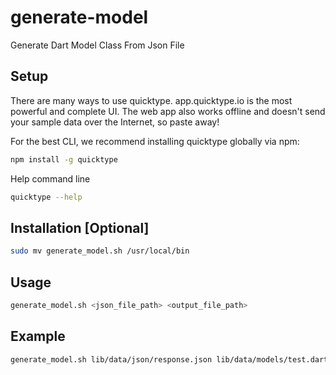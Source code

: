 # generate-model
Generate Dart Model Class From Json File

## Setup
There are many ways to use quicktype. app.quicktype.io is the most powerful and complete UI. The web app also works offline and doesn't send your sample data over the Internet, so paste away!

For the best CLI, we recommend installing quicktype globally via npm:

```.sh
npm install -g quicktype
```

Help command line
```.sh
quicktype --help
```

## Installation [Optional]
```.sh
sudo mv generate_model.sh /usr/local/bin
```

## Usage
```.sh
generate_model.sh <json_file_path> <output_file_path>
```

## Example
```.sh
generate_model.sh lib/data/json/response.json lib/data/models/test.dart
```

